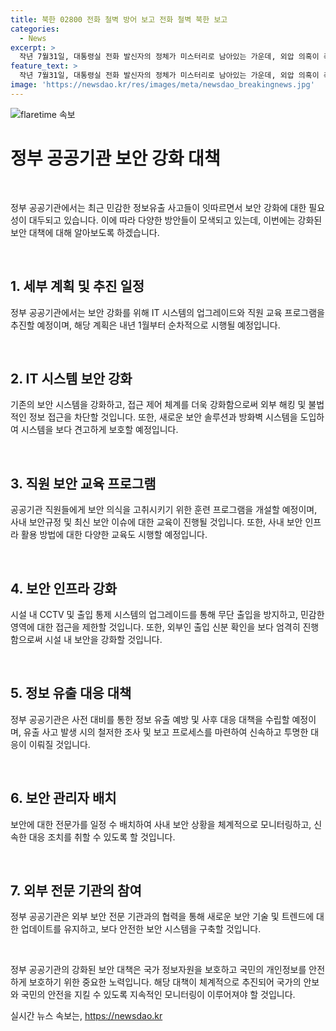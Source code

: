 ```yaml
---
title: 북한 02800 전화 철벽 방어 보고 전화 철벽 북한 보고
categories:
  - News
excerpt: >
  작년 7월31일, 대통령실 전화 발신자의 정체가 미스터리로 남아있는 가운데, 외압 의혹이 촉발되고 있다. 대통령실은 전화번호의 기밀성을 주장하며 질문에 반박하지만, 그에 대한 의심은 거세고 있다. 또한 김건희 여사의 디올백 관련하여도 수상한 대통령실의 반응이 관심을 끌고 있다. 의혹의 시작점을 파헤치려는 노력이 계속되고 있으며, 사람들은 대통령실의 비밀과 관련된 여러 의문을 풀기 위해 더 많은 정보를 원하고 있다.
feature_text: >
  작년 7월31일, 대통령실 전화 발신자의 정체가 미스터리로 남아있는 가운데, 외압 의혹이 촉발되고 있다. 대통령실은 전화번호의 기밀성을 주장하며 질문에 반박하지만, 그에 대한 의심은 거세고 있다. 또한 김건희 여사의 디올백 관련하여도 수상한 대통령실의 반응이 관심을 끌고 있다. 의혹의 시작점을 파헤치려는 노력이 계속되고 있으며, 사람들은 대통령실의 비밀과 관련된 여러 의문을 풀기 위해 더 많은 정보를 원하고 있다.
image: 'https://newsdao.kr/res/images/meta/newsdao_breakingnews.jpg'
---
```


<p><img src="https://newsdao.kr/res/images/meta/newsdao_breakingnews.jpg" alt="flaretime 속보" /></p>

<h1 data-ke-size="size26">정부 공공기관 보안 강화 대책</h1>

<p data-ke-size="size16">&nbsp;</p>

<p>정부 공공기관에서는 최근 민감한 정보유출 사고들이 잇따르면서 보안 강화에 대한 필요성이 대두되고 있습니다. 이에 따라 다양한 방안들이 모색되고 있는데, 이번에는 강화된 보안 대책에 대해 알아보도록 하겠습니다.</p>

<p data-ke-size="size16">&nbsp;</p>

<h2 data-ke-size="size26">1. 세부 계획 및 추진 일정</h2>

<p data-ke-size="size16">정부 공공기관에서는 보안 강화를 위해 IT 시스템의 업그레이드와 직원 교육 프로그램을 추진할 예정이며, 해당 계획은 내년 1월부터 순차적으로 시행될 예정입니다.</p>

<p data-ke-size="size16">&nbsp;</p>

<h2 data-ke-size="size26">2. IT 시스템 보안 강화</h2>

<p data-ke-size="size16">기존의 보안 시스템을 강화하고, 접근 제어 체계를 더욱 강화함으로써 외부 해킹 및 불법적인 정보 접근을 차단할 것입니다. 또한, 새로운 보안 솔루션과 방화벽 시스템을 도입하여 시스템을 보다 견고하게 보호할 예정입니다.</p>

<p data-ke-size="size16">&nbsp;</p>

<h2 data-ke-size="size26">3. 직원 보안 교육 프로그램</h2>

<p data-ke-size="size16">공공기관 직원들에게 보안 의식을 고취시키기 위한 훈련 프로그램을 개설할 예정이며, 사내 보안규정 및 최신 보안 이슈에 대한 교육이 진행될 것입니다. 또한, 사내 보안 인프라 활용 방법에 대한 다양한 교육도 시행할 예정입니다.</p>

<p data-ke-size="size16">&nbsp;</p>

<h2 data-ke-size="size26">4. 보안 인프라 강화</h2>

<p data-ke-size="size16">시설 내 CCTV 및 출입 통제 시스템의 업그레이드를 통해 무단 출입을 방지하고, 민감한 영역에 대한 접근을 제한할 것입니다. 또한, 외부인 출입 신분 확인을 보다 엄격히 진행함으로써 시설 내 보안을 강화할 것입니다.</p>

<p data-ke-size="size16">&nbsp;</p>

<h2 data-ke-size="size26">5. 정보 유출 대응 대책</h2>

<p data-ke-size="size16">정부 공공기관은 사전 대비를 통한 정보 유출 예방 및 사후 대응 대책을 수립할 예정이며, 유출 사고 발생 시의 철저한 조사 및 보고 프로세스를 마련하여 신속하고 투명한 대응이 이뤄질 것입니다.</p>

<p data-ke-size="size16">&nbsp;</p>

<h2 data-ke-size="size26">6. 보안 관리자 배치</h2>

<p data-ke-size="size16">보안에 대한 전문가를 일정 수 배치하여 사내 보안 상황을 체계적으로 모니터링하고, 신속한 대응 조치를 취할 수 있도록 할 것입니다.</p>

<p data-ke-size="size16">&nbsp;</p>

<h2 data-ke-size="size26">7. 외부 전문 기관의 참여</h2>

<p data-ke-size="size16">정부 공공기관은 외부 보안 전문 기관과의 협력을 통해 새로운 보안 기술 및 트렌드에 대한 업데이트를 유지하고, 보다 안전한 보안 시스템을 구축할 것입니다.</p>

<p data-ke-size="size16">&nbsp;</p>

<p>정부 공공기관의 강화된 보안 대책은 국가 정보자원을 보호하고 국민의 개인정보를 안전하게 보호하기 위한 중요한 노력입니다. 해당 대책이 체계적으로 추진되어 국가의 안보와 국민의 안전을 지킬 수 있도록 지속적인 모니터링이 이루어져야 할 것입니다.</p>
실시간 뉴스 속보는, <a href="https://newsdao.kr" rel="dofollow">https://newsdao.kr</a>


